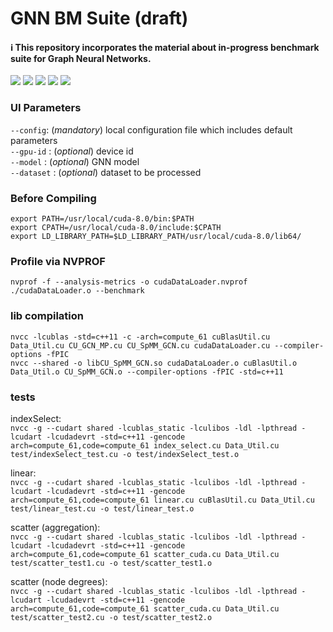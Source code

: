 # GNN BM Suite (draft)

#### :information_source: This repository incorporates the material about in-progress benchmark suite for Graph Neural Networks.

<a href="https://github.com/tekdogan/gcn/blob/master/LICENSE">
        <img src="https://img.shields.io/github/license/tekdogan/gcn?style=plastic" /></a>


<a href="https://github.com/tekdogan/gcn/stargazers">
<img src="https://img.shields.io/github/stars/tekdogan/gcn.svg?style=plastic"/></a>

<a href="">
<img src="https://img.shields.io/github/languages/code-size/tekdogan/gcn?style=plastic"/></a>

<a href="https://github.com/tekdogan/gcn/commits/master">
        <img src="https://img.shields.io/github/last-commit/tekdogan/gcn?style=plastic" /></a>

<a href="https://github.com/tekdogan/gcn/commits/master">
        <img src="https://img.shields.io/github/commit-activity/w/tekdogan/gcn?style=plastic"/></a>

### UI Parameters
`--config`: (_mandatory_) local configuration file which includes default parameters  
`--gpu-id` : (_optional_) device id  
`--model` : (_optional_) GNN model  
`--dataset` : (_optional_) dataset to be processed  

### Before Compiling
`export PATH=/usr/local/cuda-8.0/bin:$PATH`  
`export CPATH=/usr/local/cuda-8.0/include:$CPATH`  
`export LD_LIBRARY_PATH=$LD_LIBRARY_PATH/usr/local/cuda-8.0/lib64/`  

### Profile via NVPROF
`nvprof -f --analysis-metrics -o cudaDataLoader.nvprof ./cudaDataLoader.o --benchmark`  

### lib compilation
`nvcc -lcublas -std=c++11 -c -arch=compute_61 cuBlasUtil.cu Data_Util.cu CU_GCN_MP.cu CU_SpMM_GCN.cu cudaDataLoader.cu --compiler-options -fPIC`  
`nvcc --shared -o libCU_SpMM_GCN.so cudaDataLoader.o cuBlasUtil.o Data_Util.o CU_SpMM_GCN.o --compiler-options -fPIC -std=c++11`  

### tests
indexSelect:  
`nvcc -g --cudart shared -lcublas_static -lculibos -ldl -lpthread -lcudart -lcudadevrt -std=c++11 -gencode arch=compute_61,code=compute_61 index_select.cu Data_Util.cu test/indexSelect_test.cu -o test/indexSelect_test.o`

linear:  
`nvcc -g --cudart shared -lcublas_static -lculibos -ldl -lpthread -lcudart -lcudadevrt -std=c++11 -gencode arch=compute_61,code=compute_61 linear.cu cuBlasUtil.cu Data_Util.cu test/linear_test.cu -o test/linear_test.o`

scatter (aggregation):  
`nvcc -g --cudart shared -lcublas_static -lculibos -ldl -lpthread -lcudart -lcudadevrt -std=c++11 -gencode arch=compute_61,code=compute_61 scatter_cuda.cu Data_Util.cu test/scatter_test1.cu -o test/scatter_test1.o`

scatter (node degrees):  
`nvcc -g --cudart shared -lcublas_static -lculibos -ldl -lpthread -lcudart -lcudadevrt -std=c++11 -gencode arch=compute_61,code=compute_61 scatter_cuda.cu Data_Util.cu test/scatter_test2.cu -o test/scatter_test2.o`
